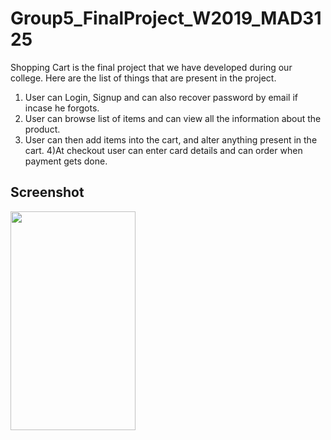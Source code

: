 # Group5_FinalProject_W2019_MAD3125

Shopping Cart is the final project that we have developed during our college. Here are the list of things that are present in the project.
1) User can Login, Signup and can also recover password by email if incase he forgots.
2) User can browse list of items and can view all the information about the product.
3) User can then add items into the cart, and alter anything present in the cart.
4)At checkout user can enter card details and can order when payment gets done.


## Screenshot

<img src=“https://github.com/kunalgaba4/Group5_FinalProject_W2019_MAD3125/blob/master/Images/UserDetails.png” height="350" width="200"/>                                                                                                                     
